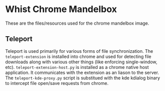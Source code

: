 # Whist Chrome Mandelbox 

These are the files/resources used for the chrome mandelbox image. 

## Teleport

Teleport is used primarily for various forms of file synchronization. The `teleport-extension` is installed into chrome and used for detecting file downloads along with various other things (like enforcing single-window, etc). `teleport-extension-host.py` is installed as a chrome native host application. It communicates with the extension as an liason to the server. The `teleport-kde-proxy.py` script is substitued with the kde kdialog binary to intercept file open/save requests from chrome.
